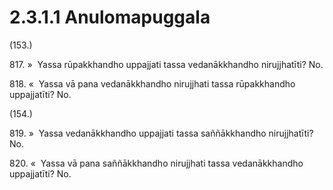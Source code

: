 

# 2.3.1.1 Anulomapuggala





(153.)

817\. »  Yassa rūpakkhandho uppajjati tassa vedanākkhandho nirujjhatīti? No.

818\. «  Yassa vā pana vedanākkhandho nirujjhati tassa rūpakkhandho uppajjatīti? No.

(154.)

819\. »  Yassa vedanākkhandho uppajjati tassa saññākkhandho nirujjhatīti? No.

820\. «  Yassa vā pana saññākkhandho nirujjhati tassa vedanākkhandho uppajjatīti? No.



